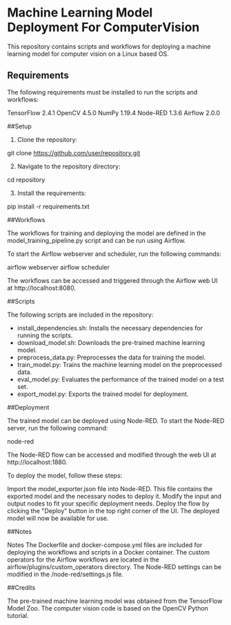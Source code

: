 # Machine Learning Model Deployment For ComputerVision

This repository contains scripts and workflows for deploying a machine learning model for computer vision on a Linux based OS.

## Requirements

The following requirements must be installed to run the scripts and workflows:

TensorFlow 2.4.1
OpenCV 4.5.0
NumPy 1.19.4
Node-RED 1.3.6
Airflow 2.0.0

##Setup

1. Clone the repository:

git clone https://github.com/user/repository.git

2. Navigate to the repository directory:

cd repository

3. Install the requirements:

pip install -r requirements.txt


##Workflows

The workflows for training and deploying the model are defined in the model_training_pipeline.py script and can be run using Airflow.

To start the Airflow webserver and scheduler, run the following commands:

airflow webserver
airflow scheduler

The workflows can be accessed and triggered through the Airflow web UI at http://localhost:8080.

##Scripts

The following scripts are included in the repository:

- install_dependencies.sh: Installs the necessary dependencies for running the scripts.
- download_model.sh: Downloads the pre-trained machine learning model.
- preprocess_data.py: Preprocesses the data for training the model.
- train_model.py: Trains the machine learning model on the preprocessed data.
- eval_model.py: Evaluates the performance of the trained model on a test set.
- export_model.py: Exports the trained model for deployment.

##Deployment

The trained model can be deployed using Node-RED. To start the Node-RED server, run the following command:

node-red

The Node-RED flow can be accessed and modified through the web UI at http://localhost:1880.

To deploy the model, follow these steps:

Import the model_exporter.json file into Node-RED. This file contains the exported model and the necessary nodes to deploy it.
Modify the input and output nodes to fit your specific deployment needs.
Deploy the flow by clicking the "Deploy" button in the top right corner of the UI.
The deployed model will now be available for use.

##Notes

Notes
The Dockerfile and docker-compose.yml files are included for deploying the workflows and scripts in a Docker container.
The custom operators for the Airflow workflows are located in the airflow/plugins/custom_operators directory.
The Node-RED settings can be modified in the /node-red/settings.js file.

##Credits

The pre-trained machine learning model was obtained from the TensorFlow Model Zoo.
The computer vision code is based on the OpenCV Python tutorial.
